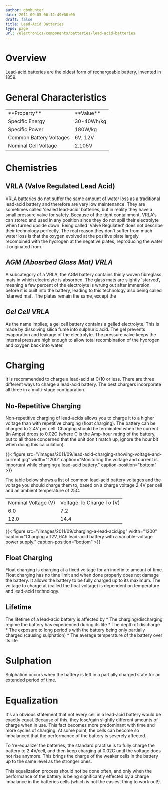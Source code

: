 ```yaml
---
author: gbmhunter
date: 2011-09-05 06:12:49+00:00
draft: false
title: Lead-Acid Batteries
type: page
url: /electronics/components/batteries/lead-acid-batteries
---
```


# Overview

Lead-acid batteries are the oldest form of rechargeable battery, invented in 1859.

# General Characteristics

<table style="width: 600px;" border="0" ><tbody ><tr >
<td >**Property**
</td>
<td >**Value**
</td></tr><tr >
<td >Specific Energy
</td>
<td >30-40Wh/kg
</td></tr><tr >
<td >Specific Power
</td>
<td >180W/kg
</td></tr><tr >
<td >Common Battery Voltages
</td>
<td >6V, 12V
</td></tr><tr >
<td >Nominal Cell Voltage
</td>
<td >2.105V
</td></tr></tbody></table>

# Chemistries

## VRLA (Valve Regulated Lead Acid)

VRLA batteries do not suffer the same amount of water loss as a traditional lead-acid battery and therefore are very low maintenance. They are sometimes called 'sealed lead-acid' batteries, but in reality they have a small pressure valve for safety. Because of the tight containment, VRLA's can stored and used in any position since they do not spill their electrolyte when turned upside down. Being called 'Valve Regulated' does not describe their technology perfectly. The real reason they don't suffer from much water loss is that the oxygen evolved at the positive plate largely recombined with the hydrogen at the negative plates, reproducing the water it originated from.

## _**AGM (Abosrbed Glass Mat) VRLA**_

A subcategory of a VRLA, the AGM battery contains thinly woven fibreglass mats in which electrolyte is absorbed. The glass mats are slightly 'starved', meaning a few percent of the electrolyte is wrung out after immersion before it is built into the battery, leading to this technology also being called 'starved mat'. The plates remain the same, except the

## _**Gel Cell VRLA**_

As the name implies, a gel cell battery contains a gelled electrolyte. This is made by dissolving silica fume into sulphuric acid. The gel prevents evaporation and leakage of the electrolyte. The pressure valve keeps the internal pressure high enough to allow total recombination of the hydrogen and oxygen back into water.

# Charging

It is recommended to charge a lead-acid at C/10 or less. There are three different ways to charge a lead-acid battery. The best chargers incorporate all three in a multi-stage configuration.

## No-Repetitive Charging

Non-repetitive charging of lead-acids allows you to charge it to a higher voltage than with repetitive charging (float charging). The battery can be charged to 2.4V per cell. Charging should be terminated when the current (in Amps) drops to 0.02C (where C is the Amp-hour rating of the battery, but to all those concerned that the unit don't match up, ignore the hour bit when doing this calculation).

{{< figure src="/images/2011/09/lead-acid-charging-showing-voltage-and-current.jpg" width="1200" caption="Monitoring the voltage and current is important while charging a lead-acid battery." caption-position="bottom" >}}

The table below shows a list of common lead-acid battery voltages and the voltage you should charge them to, based on a charge voltage 2.4V per cell and an ambient temperature of 25C.

<table border="0" ><tbody ><tr >
<td >Nominal Voltage (V)
</td>
<td >Voltage To Charge To (V)
</td></tr><tr >
<td >6.0
</td>
<td >7.2
</td></tr><tr >
<td >12.0
</td>
<td >14.4
</td></tr></tbody></table>{{< figure src="/images/2011/09/charging-a-lead-acid.jpg" width="1200" caption="Charging a 12V, 6Ah lead-acid battery with a variable-voltage power supply." caption-position="bottom" >}}

## Float Charging

Float charging is charging at a fixed voltage for an indefinite amount of time. Float charging has no time limit and when done properly does not damage the battery. It allows the battery to be fully charged up to its maximum. The voltage to charge at (called the float voltage) is dependent on temperature and lead-acid technology.

## Lifetime

The lifetime of a lead-acid battery is affected by  * The charging/discharging regime the battery has experienced during its life  * The depth of discharge  * The exposure to long period's with the battery being only partially charged (causing sulphation)  * The average temperature of the battery over its life

# Sulphation

Sulphation occurs when the battery is left in a partially charged state for an extended period of time.

# Equalization

It's an obvious statement that not every cell in a lead-acid battery would be exactly equal. Because of this, they lose/gain slightly different amounts of charge when in use. This fact becomes more predominant with time and more cycles of charging. At some point, the cells can become so imbalanced that the performance of the battery is severely affected.

To 're-equalize' the batteries, the standard practise is to fully charge the battery to 2.4V/cell, and then keep charging at 0.02C until the voltage does not rise anymore. This brings the charge of the weaker cells in the battery up to the same level as the stronger ones.

This equalization process should not be done often, and only when the performance of the battery is being significantly effected by a charge imbalance in the batteries cells (which is not the easiest thing to work out!).
